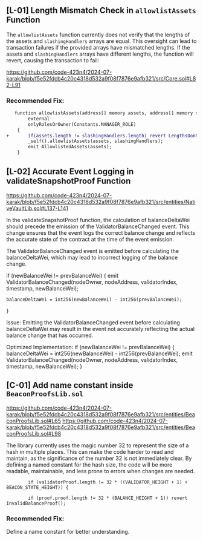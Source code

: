 ## [L-01] Length Mismatch Check in `allowlistAssets` Function


The `allowlistAssets` function currently does not verify that the lengths of the assets and `slashingHandlers` arrays are equal. This oversight can lead to transaction failures if the provided arrays have mismatched lengths.
If the assets and `slashingHandlers` arrays have different lengths, the function will revert, causing the transaction to fail:

https://github.com/code-423n4/2024-07-karak/blob/f5e52fdcb4c20c4318d532a9f08f7876e9afb321/src/Core.sol#L82-L91

### Recommended Fix:
```diff
   function allowlistAssets(address[] memory assets, address[] memory slashingHandlers)
        external
        onlyRolesOrOwner(Constants.MANAGER_ROLE)
    {
+       if(assets.length != slashingHandlers.length) revert LengthsDontMatch();
        _self().allowlistAssets(assets, slashingHandlers);
        emit AllowlistedAssets(assets);
    }
```
## [L-02] Accurate Event Logging in validateSnapshotProof Function
https://github.com/code-423n4/2024-07-karak/blob/f5e52fdcb4c20c4318d532a9f08f7876e9afb321/src/entities/NativeVaultLib.sol#L137-L141

In the validateSnapshotProof function, the calculation of balanceDeltaWei should precede the emission of the ValidatorBalanceChanged event. This change ensures that the event logs the correct balance change and reflects the accurate state of the contract at the time of the event emission.

The ValidatorBalanceChanged event is emitted before calculating the balanceDeltaWei, which may lead to incorrect logging of the balance change.

if (newBalanceWei != prevBalanceWei) {
    emit ValidatorBalanceChanged(nodeOwner, nodeAddress, validatorIndex, timestamp, newBalanceWei);

    balanceDeltaWei = int256(newBalanceWei) - int256(prevBalanceWei);
}


Issue:
Emitting the ValidatorBalanceChanged event before calculating balanceDeltaWei may result in the event not accurately reflecting the actual balance change that has occurred.

Optimized Implementation:
if (newBalanceWei != prevBalanceWei) {
    balanceDeltaWei = int256(newBalanceWei) - int256(prevBalanceWei);
    emit ValidatorBalanceChanged(nodeOwner, nodeAddress, validatorIndex, timestamp, newBalanceWei);
}

## [C-01] Add name constant inside `BeaconProofsLib.sol`

https://github.com/code-423n4/2024-07-karak/blob/f5e52fdcb4c20c4318d532a9f08f7876e9afb321/src/entities/BeaconProofsLib.sol#L65
https://github.com/code-423n4/2024-07-karak/blob/f5e52fdcb4c20c4318d532a9f08f7876e9afb321/src/entities/BeaconProofsLib.sol#L98

The library currently uses the magic number 32 to represent the size of a hash in multiple places. This can make the code harder to read and maintain, as the significance of the number 32 is not immediately clear. By defining a named constant for the hash size, the code will be more readable, maintainable, and less prone to errors when changes are needed.

```
        if (validatorProof.length != 32 * ((VALIDATOR_HEIGHT + 1) + BEACON_STATE_HEIGHT)) {
```
```
        if (proof.proof.length != 32 * (BALANCE_HEIGHT + 1)) revert InvalidBalanceProof();
```
### Recommended Fix:
Define a name constant for better understanding.